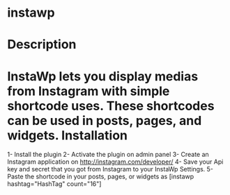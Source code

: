 instawp
=======
Description
=======
InstaWp lets you display medias from Instagram with simple shortcode uses. These shortcodes can be used in posts, pages, and widgets.
Installation
=======
1- Install the plugin
2- Activate the plugin on admin panel
3- Create an Instagram application on http://instagram.com/developer/
4- Save your Api key and secret  that you got from Instagram to your InstaWp Settings.
5- Paste the shortcode in your posts, pages, or widgets as [instawp hashtag=\"HashTag\" count=\"16\"]
